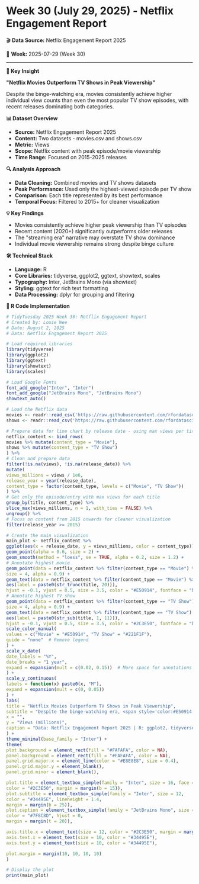 # Week 30 (July 29, 2025) - Netflix Engagement Report

🎬 **Data Source:** Netflix Engagement Report 2025

📅 **Week:** 2025-07-29 (Week 30)

---

**🎯 Key Insight**

**"Netflix Movies Outperform TV Shows in Peak Viewership"**

Despite the binge-watching era, movies consistently achieve higher individual view counts than even the most popular TV show episodes, with recent releases dominating both categories.

**📊 Dataset Overview**

- **Source:** Netflix Engagement Report 2025
- **Content:** Two datasets - movies.csv and shows.csv
- **Metric:** Views
- **Scope:** Netflix content with peak episode/movie viewership
- **Time Range:** Focused on 2015-2025 releases

**🔍 Analysis Approach**

- **Data Cleaning:** Combined movies and TV shows datasets
- **Peak Performance:** Used only the highest-viewed episode per TV show
- **Comparison:** Each title represented by its best performance
- **Temporal Focus:** Filtered to 2015+ for cleaner visualization

**💡 Key Findings**

- Movies consistently achieve higher peak viewership than TV episodes
- Recent content (2020+) significantly outperforms older releases
- The "streaming era" narrative may overstate TV show dominance
- Individual movie viewership remains strong despite binge culture

**🛠 Technical Stack**

- **Language:** R
- **Core Libraries:** tidyverse, ggplot2, ggtext, showtext, scales
- **Typography:** Inter, JetBrains Mono (via showtext)
- **Styling:** ggtext for rich text formatting
- **Data Processing:** dplyr for grouping and filtering

**📝 R Code Implementation**

```r
# TidyTuesday 2025 Week 30: Netflix Engagement Report
# Created by: Louie Wee
# Date: August 2, 2025
# Data: Netflix Engagement Report 2025

# Load required libraries
library(tidyverse)
library(ggplot2)
library(ggtext)
library(showtext)
library(scales)

# Load Google Fonts
font_add_google("Inter", "Inter")
font_add_google("JetBrains Mono", "JetBrains Mono")
showtext_auto()

# Load the Netflix data
movies <- readr::read_csv('https://raw.githubusercontent.com/rfordatascience/tidytuesday/main/data/2025/2025-07-29/movies.csv')
shows <- readr::read_csv('https://raw.githubusercontent.com/rfordatascience/tidytuesday/main/data/2025/2025-07-29/shows.csv')

# Prepare data for line chart by release date - using max views per title
netflix_content <- bind_rows(
movies %>% mutate(content_type = "Movie"),
shows %>% mutate(content_type = "TV Show")
) %>%
# Clean and prepare data
filter(!is.na(views), !is.na(release_date)) %>%
mutate(
views_millions = views / 1e6,
release_year = year(release_date),
content_type = factor(content_type, levels = c("Movie", "TV Show"))
) %>%
# Get only the episode/entry with max views for each title
group_by(title, content_type) %>%
slice_max(views_millions, n = 1, with_ties = FALSE) %>%
ungroup() %>%
# Focus on content from 2015 onwards for cleaner visualization
filter(release_year >= 2015)

# Create the main visualization
main_plot <- netflix_content %>%
ggplot(aes(x = release_date, y = views_millions, color = content_type)) +
geom_point(alpha = 0.6, size = 2) +
geom_smooth(method = "loess", se = TRUE, alpha = 0.2, size = 1.2) +
# Annotate highest movie
geom_point(data = netflix_content %>% filter(content_type == "Movie") %>% slice_max(views_millions, n = 1),
size = 4, alpha = 0.9) +
geom_text(data = netflix_content %>% filter(content_type == "Movie") %>% slice_max(views_millions, n = 1),
aes(label = paste0(str_trunc(title, 20))),
hjust = -0.1, vjust = 0.5, size = 3.5, color = "#E50914", fontface = "bold") +
# Annotate highest TV show
geom_point(data = netflix_content %>% filter(content_type == "TV Show") %>% slice_max(views_millions, n = 1),
size = 4, alpha = 0.9) +
geom_text(data = netflix_content %>% filter(content_type == "TV Show") %>% slice_max(views_millions, n = 1),
aes(label = paste0(str_sub(title, 1, 11))),
hjust = -0.1, vjust = 0.5, size = 3.5, color = "#2C3E50", fontface = "bold") +
scale_color_manual(
values = c("Movie" = "#E50914", "TV Show" = "#221F1F"),
guide = "none"  # Remove legend
) +
scale_x_date(
date_labels = "%Y",
date_breaks = "1 year",
expand = expansion(mult = c(0.02, 0.15))  # More space for annotations
) +
scale_y_continuous(
labels = function(x) paste0(x, "M"),
expand = expansion(mult = c(0, 0.05))
) +
labs(
title = "Netflix Movies Outperform TV Shows in Peak Viewership",
subtitle = "Despite the binge-watching era, <span style='color:#E50914'>movies</span> consistently achieve higher individual view counts than even the most popular <span style='color:#221F1F'>TV show episodes</span>, with recent releases dominating both categories.",
x = "",
y = "Views (millions)",
caption = "Data: Netflix Engagement Report 2025 | R: ggplot2, tidyverse | Graphic: Louie Christopher Wee"
) +
theme_minimal(base_family = "Inter") +
theme(
plot.background = element_rect(fill = "#FAFAFA", color = NA),
panel.background = element_rect(fill = "#FAFAFA", color = NA),
panel.grid.major.x = element_line(color = "#E8E8E8", size = 0.4),
panel.grid.major.y = element_blank(),
panel.grid.minor = element_blank(),

plot.title = element_textbox_simple(family = "Inter", size = 16, face = "bold",
color = "#2C3E50", margin = margin(b = 15)),
plot.subtitle = element_textbox_simple(family = "Inter", size = 12,
color = "#34495E", lineheight = 1.4,
margin = margin(b = 25)),
plot.caption = element_textbox_simple(family = "JetBrains Mono", size = 9,
color = "#7F8C8D", hjust = 0,
margin = margin(t = 20)),

axis.title.x = element_text(size = 12, color = "#2C3E50", margin = margin(t = 15)),
axis.text.x = element_text(size = 10, color = "#34495E"),
axis.text.y = element_text(size = 10, color = "#34495E"),

plot.margin = margin(10, 10, 10, 10)
)

# Display the plot
print(main_plot)
```
